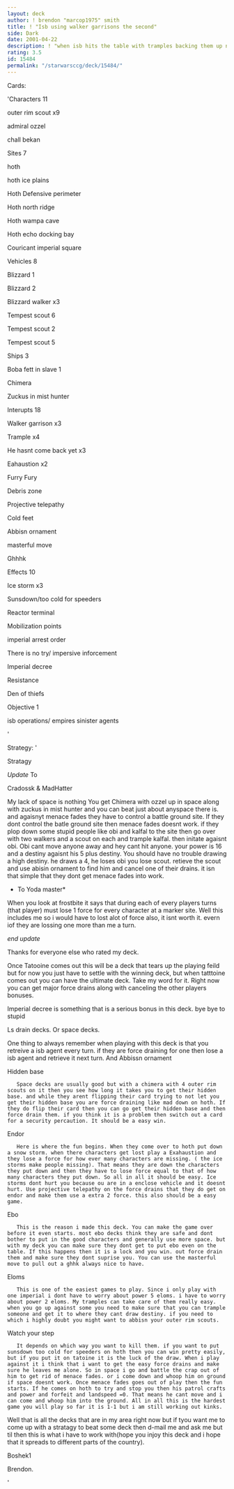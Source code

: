 ```yaml
---
layout: deck
author: ! brendon "marcop1975" smith
title: ! "Isb using walker garrisons the second"
side: Dark
date: 2001-04-22
description: ! "when isb hits the table with tramples backing them up nothing stands a chance."
rating: 3.5
id: 15484
permalink: "/starwarsccg/deck/15484/"
---
```

Cards: 

'Characters 11


outer rim scout x9

admiral ozzel

chall bekan


Sites 7


hoth

hoth ice plains

Hoth Defensive perimeter

Hoth north ridge

Hoth wampa cave

Hoth echo docking bay

Couricant imperial square


Vehicles 8


Blizzard 1

Blizzard 2

Blizzard walker x3

Tempest scout 6

Tempest scout 2

Tempest scout 5


Ships 3


Boba fett in slave 1

Chimera

Zuckus in mist hunter


Interupts 18


Walker garrison x3

Trample x4

He hasnt come back yet x3

Eahaustion x2

Furry Fury

Debris zone

Projective telepathy

Cold feet

Abbisn ornament

masterful move 

Ghhhk


Effects 10


Ice storm x3

Sunsdown/too cold for speeders

Reactor terminal

Mobilization points

imperial arrest order

There is no try/ impersive inforcement

Imperial decree

Resistance

Den of thiefs



Objective 1


isb operations/ empires sinister agents

'

Strategy: '

Stratagy


*Update* To 


Cradossk & MadHatter


My lack of space is nothing You get Chimera with ozzel  up in space along with zuckus in mist hunter and  you can beat just about anyspace there is. and agaisnyt menace fades they have to control a battle ground site. If they dont control the batle ground site then menace fades doesnt work. if they plop down some stupid people like obi and kalfal to the site then go over with two walkers and a scout on each and trample kalfal. then initate agaisnt obi. Obi cant move anyone away and hey cant hit anyone. your power is 16 and a destiny agaisnt his 5 plus destiny. You should have no trouble drawing a high destiny. he draws a 4, he loses obi you lose scout. retieve the scout and use abisin ornament to find him and cancel one of their drains. it isn that simple that they dont get menace fades into work. 


* To Yoda master*


When you look at frostbite it says that during each of every players turns (that player) must lose 1 force for every character at a marker site. Well this includes me so i would have to lost alot of force also, it isnt worth it. evern iof they are lossing one more than me a turn. 


*end update*


Thanks  for everyone else who rated my deck. 



Once Tatooine comes out this will be a deck that tears up the playing feild but for now you just have to settle with the winning deck, but when tatttoine comes out you can have the ultimate deck. Take my word for it. Right now you can get major force drains along with canceling the other players bonuses. 


Imperial decree is something that is a serious bonus in this deck. bye bye to stupid 

Ls drain decks. Or space decks. 


One thing to always remember when playing with this deck is that you retreive a isb agent every turn. if they are force draining for one then lose a isb agent and retrieve it next turn. And Abbissn ornament


Hidden base 


       Space decks are usually good but with a chimera with 4 outer rim scouts on it then you see how long it takes you to get their hidden base. and while they arent flipping their card trying to not let you get their hidden base you are force draining like mad down on hoth. If they do flip their card then you can go get their hidden base and then force drain them. if you think it is a problem then switch out a card for a security percaution. It should be a easy win. 


Endor


       Here is where the fun begins. When they come over to hoth put down a snow storm. when there characters get lost play a Exahaustion and they lose a force for how ever many characters are missing. ( the ice storms make people missing). That means they are down the characters they put down and then they have to lose force equal to that of how many characters they put down. So all in all it should be easy. Ice storms dont hurt you because ou are in a enclose vehicle and it doesnt hurt. Use projective telepathy on the force drains that they do get on endor and make them use a extra 2 force. this also should be a easy game. 


Ebo 


       This is the reason i made this deck. You can make the game over before it even starts. most ebo decks think they are safe and dont bother to put in the good characters and generally use more space. but with my deck you can make sure they dont get to put ebo even on the table. If this happens then it is a lock and you win. out force drain them and make sure they dont suprise you. You can use the masterful move to pull out a ghhk always nice to have. 


Eloms


       This is one of the easiest games to play. Since i only play with one imperial i dont have to worry about power 5 eloms. i have to worry about power 2 eloms. My tramples can take care of them really easy. when you go up against some you need to make sure that you can trample someone and get it to where they cant draw destiny. if you need to which i highly doubt you might want to abbisn your outer rim scouts. 


Watch your step


       It depends on which way you want to kill them. if you want to put sunsdown too cold for speeders on hoth then you can win pretty easily, but if you put it on tatoine it is the luck of the draw. When i play against it i think that i want to get the easy force drains and make sure he leaves me alone. So in space i go and battle the crap out of him to get rid of menace fades. or i come down and whoop him on ground if space doesnt work. Once menace fades goes out of play then the fun starts. If he comes on hoth to try and stop you then his patrol crafts and power and forfeit and landspeed =0. That means he cant move and i can come and whoop him into the ground. All in all this is the hardest game you will play so far it is 1-1 but i am still working out kinks.


Well that is all the decks that are in my area right now but if tyou want me to come up with a stratagy to beat some deck then d-mail me and ask me but til then this is what i have to work with(hope you injoy this deck and i hope that it spreads to different parts of the country). 


Boshek1


Brendon.  

'
